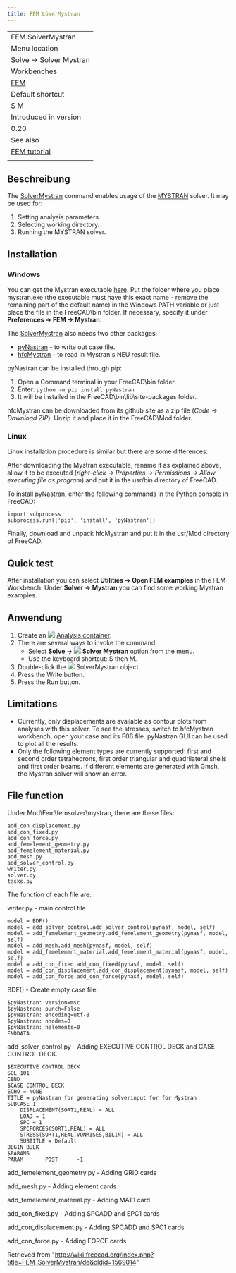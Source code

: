 ```yaml
---
title: FEM LöserMystran
---
```

|  |
| --- |
| FEM SolverMystran |
| Menu location |
| Solve → Solver Mystran |
| Workbenches |
| [FEM](/FEM_Workbench "FEM Workbench") |
| Default shortcut |
| S M |
| Introduced in version |
| 0.20 |
| See also |
| [FEM tutorial](/FEM_tutorial "FEM tutorial") |
|  |

## Beschreibung

The [SolverMystran](/FEM_SolverMystran "FEM SolverMystran") command enables usage of the [MYSTRAN](https://www.mystran.com) solver. It may be used for:

1. Setting analysis parameters.
2. Selecting working directory.
3. Running the MYSTRAN solver.

## Installation

### Windows

You can get the Mystran executable [here](https://github.com/MYSTRANsolver/MYSTRAN/releases). Put the folder where you place mystran.exe (the executable must have this exact name - remove the remaining part of the default name) in the Windows PATH variable or just place the file in the FreeCAD\bin folder. If necessary, specify it under **Preferences → FEM → Mystran**.

The [SolverMystran](/FEM_SolverMystran "FEM SolverMystran") also needs two other packages:

* [pyNastran](https://github.com/SteveDoyle2/pyNastran) - to write out case file.
* [hfcMystran](https://github.com/ceanwang/hfcMystran) - to read in Mystran's NEU result file.

pyNastran can be installed through pip:

1. Open a Command terminal in your FreeCAD\bin folder.
2. Enter: `python -m pip install pyNastran`
3. It will be installed in the FreeCAD\bin\lib\site-packages folder.

hfcMystran can be downloaded from its github site as a zip file (*Code → Download ZIP*). Unzip it and place it in the FreeCAD\Mod folder.

### Linux

Linux installation procedure is similar but there are some differences.

After downloading the Mystran executable, rename it as explained above, allow it to be executed (*right-click → Properties → Permissions → Allow executing file as program*) and put it in the usr/bin directory of FreeCAD.

To install pyNastran, enter the following commands in the [Python console](/Python_console "Python console") in FreeCAD:

```
import subprocess
subprocess.run(['pip', 'install', 'pyNastran'])

```

Finally, download and unpack hfcMystran and put it in the usr/Mod directory of FreeCAD.

## Quick test

After installation you can select **Utilities → Open FEM examples** in the FEM Workbench. Under **Solver → Mystran** you can find some working Mystran examples.

## Anwendung

1. Create an ![](/images/FEM_Analysis.svg) [Analysis container](/FEM_Analysis "FEM Analysis").
2. There are several ways to invoke the command:
   * Select **Solve → ![](/images/FEM_SolverMystran.svg) Solver Mystran** option from the menu.
   * Use the keyboard shortcut: S then M.
3. Double-click the ![](/images/FEM_SolverMystran.svg) SolverMystran object.
4. Press the Write button.
5. Press the Run button.

## Limitations

* Currently, only displacements are available as contour plots from analyses with this solver. To see the stresses, switch to hfcMystran workbench, open your case and its F06 file. pyNastran GUI can be used to plot all the results.
* Only the following element types are currently supported: first and second order tetrahedrons, first order triangular and quadrilateral shells and first order beams. If different elements are generated with Gmsh, the Mystran solver will show an error.

## File function

Under Mod\Fem\femsolver\mystran, there are these files:

```
add_con_displacement.py
add_con_fixed.py
add_con_force.py
add_femelement_geometry.py
add_femelement_material.py
add_mesh.py
add_solver_control.py
writer.py
solver.py
tasks.py

```

The function of each file are:

writer.py - main control file

```
model = BDF()
model = add_solver_control.add_solver_control(pynasf, model, self)
model = add_femelement_geometry.add_femelement_geometry(pynasf, model, self)
model = add_mesh.add_mesh(pynasf, model, self)
model = add_femelement_material.add_femelement_material(pynasf, model, self)
model = add_con_fixed.add_con_fixed(pynasf, model, self)
model = add_con_displacement.add_con_displacement(pynasf, model, self)
model = add_con_force.add_con_force(pynasf, model, self)

```

BDF() - Create empty case file.

```
$pyNastran: version=msc
$pyNastran: punch=False
$pyNastran: encoding=utf-8
$pyNastran: nnodes=0
$pyNastran: nelements=0
ENDDATA

```

add\_solver\_control.py - Adding EXECUTIVE CONTROL DECK and CASE CONTROL DECK.

```
$EXECUTIVE CONTROL DECK
SOL 101
CEND
$CASE CONTROL DECK
ECHO = NONE
TITLE = pyNastran for generating solverinput for for Mystran
SUBCASE 1
    DISPLACEMENT(SORT1,REAL) = ALL
    LOAD = 1
    SPC = 1
    SPCFORCES(SORT1,REAL) = ALL
    STRESS(SORT1,REAL,VONMISES,BILIN) = ALL
    SUBTITLE = Default
BEGIN BULK
$PARAMS
PARAM       POST      -1

```

add\_femelement\_geometry.py - Adding GRID cards

add\_mesh.py - Adding element cards

add\_femelement\_material.py - Adding MAT1 card

add\_con\_fixed.py - Adding SPCADD and SPC1 cards

add\_con\_displacement.py - Adding SPCADD and SPC1 cards

add\_con\_force.py - Adding FORCE cards

Retrieved from "<http://wiki.freecad.org/index.php?title=FEM_SolverMystran/de&oldid=1569014>"